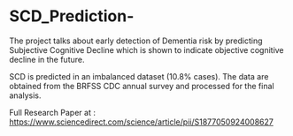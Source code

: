 # SCD_Prediction-

The project talks about early detection of Dementia risk by predicting Subjective Cognitive Decline which is shown to indicate objective cognitive decline in the future. 

SCD is predicted in an imbalanced dataset (10.8% cases). The data are obtained from the BRFSS CDC annual survey and processed for the final analysis. 

Full Research Paper at : https://www.sciencedirect.com/science/article/pii/S1877050924008627

